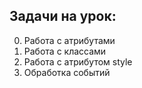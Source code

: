## Задачи на урок:

0. Работа с атрибутами
1. Работа с классами
2. Работа с атрибутом style
3. Обработка событий